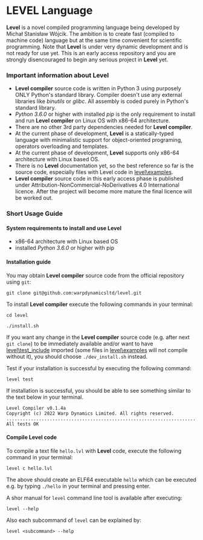 # LEVEL Language

**Level** is a novel compiled programming language being developed by Michał Stanisław Wójcik.
The ambition is to create fast (compiled to machine code) language but at the same time convenient for 
scientific programming.
Note that **Level** is under very dynamic development and is not ready for use yet.
This is an early access repository and you are strongly disencouraged to begin any serious project 
in **Level** yet.

### Important information about Level

- **Level compiler** source code is written in Python 3 using purposely ONLY Python's standard library. Compiler doesn't use any external libraries like 
<i>binutils</i> or <i>glibc</i>. All assembly is coded purely in Python's standard library.
- <i>Python 3.6.0</i> or higher with installed <i>pip</i> is the only requirement to install and run **Level compiler** 
on Linux OS with x86-64 architecture.
- There are no other 3rd party dependencies needed for **Level compiler**.
- At the current phase of development, **Level** is a statically-typed language with minimalistic support for 
object-oriented programing, operators overloading and templates.
- At the current phase of development, **Level** supports only x86-64 architecture with Linux based OS.
- There is no **Level** documentation yet, so the best reference so far is the source code, 
especially files with Level code in [level\examples](examples).
- **Level compiler** source code in this early access phase is published under Attribution-NonCommercial-NoDerivatives 4.0 International
licence. After the project will become more mature the final licence will be worked out.
 
### Short Usage Guide

#### System requirements to install and use Level
* x86-64 architecture with Linux based OS
* installed <i>Python 3.6.0</i> or higher with pip

#### Installation guide

You may obtain **Level compiler** source code from the official repository using `git`: 
```
git clone git@github.com:warpdynamicsltd/level.git
```
To install **Level compiler** execute the following commands in your terminal:
```
cd level
```
```
./install.sh
```

If you want any change in the **Level compiler** source code (e.g. after next `git clone`) to be immediately available 
and/or want to have [level\test_include](test_include) imported 
(some files in [level\examples](examples) will not compile without it),
you should choose `./dev_install.sh`
instead.

Test if your installation is successful by executing the following command:

```
level test
```

If installation is successful, you should be able to see something 
similar to the text below in your terminal. 
```
Level Compiler v0.1.4a
Copyright (c) 2022 Warp Dynamics Limited. All rights reserved.
............................................................................
All tests OK
```
#### Compile Level code

To compile a text file `hello.lvl` with **Level** code, execute the following command 
in your terminal:
```
level c hello.lvl
```
The above should create an ELF64 executable `hello` which
can be executed e.g.
by typing `./hello` in your terminal and pressing enter.

A shor manual for `level` command line tool is available after executing:
```
level --help
```
Also each subcommand of `level` can be explained by:
```
level <subcommand> --help
```